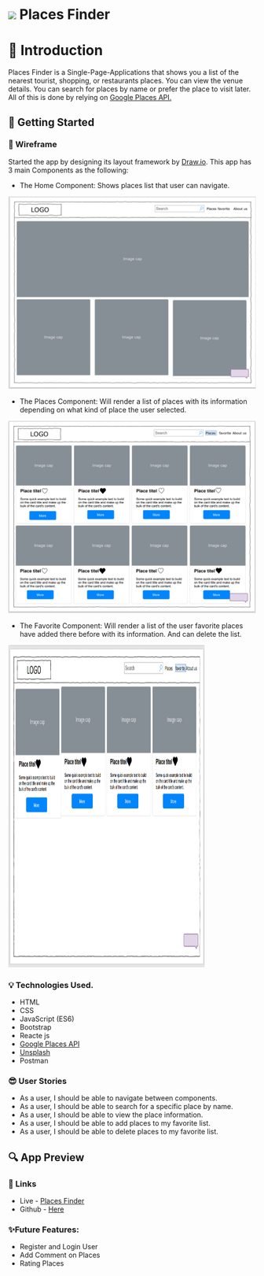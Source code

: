 # ![](https://ga-dash.s3.amazonaws.com/production/assets/logo-9f88ae6c9c3871690e33280fcf557f33.png)  Places Finder
# :round_pushpin: Introduction
Places Finder is a Single-Page-Applications that shows you a list of the nearest tourist, shopping, or restaurants places. You can view the venue details. You can search for places by name or prefer the place to visit later. All of this is done by relying on <a href= 'https://developers.google.com/places/web-service/overview'> Google Places API. </a> 

## :dart: Getting Started
### :pencil: Wireframe
Started the app by designing its layout framework by <a href= 'https://app.diagrams.net/'>Draw.io</a>. This app has 3 main Components as the following:

- The Home Component:
Shows places list that user can navigate.
<img src="img/Home.PNG">

- The Places Component:
Will render a list of places with its information depending on what kind of place the user selected.
<img src="img/places.PNG">

- The Favorite Component:
Will render a list of the user favorite places have added there before with its information. And can delete the list.
<img src="img/fav.PNG" width="400px" height="655px">


### :bulb: Technologies Used.
* HTML
* CSS
* JavaScript (ES6)
* Bootstrap
* Reacte js
* <a href= 'https://developers.google.com/places/web-service/overview'>Google Places API</a> 
* <a href= 'https://unsplash.com/developers'>Unsplash</a> 
* Postman 

### :sunglasses: User Stories
* As a user, I should be able to navigate between components.
* As a user, I should be able to search for a specific place by name.
* As a user, I should be able to view the place information.
* As a user, I should be able to add places to my favorite list.
* As a user, I should be able to delete places to my favorite list.

## :mag: App Preview

### :link: Links
* Live - <a href='https://pages.git.generalassemb.ly'/> Places Finder </a>
* Github - <a href='https://git.generalassemb.ly/fatmahhelal/Second-Project'> Here </a>

### :sparkles:Future Features:
- Register and Login User
- Add Comment on Places
- Rating Places
